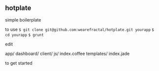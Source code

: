 ## hotplate
simple boilerplate

to use
`$ git clone git@github.com:wearefractal/hotplate.git yourapp`
`$ cd yourapp`
`$ grunt`

edit 

  app/
    dashboard/
      client/ 
        js/
          index.coffee
        templates/
          index.jade

to get started